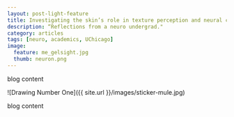 ```yaml
---
layout: post-light-feature
title: Investigating the skin’s role in texture perception and neural coding as an undergrad researcher
description: “Reflections from a neuro undergrad."
category: articles
tags: [neuro, academics, UChicago]
image:
  feature: me_gelsight.jpg
  thumb: neuron.png
---
```

blog content 

![Drawing Number One]({{ site.url }}/images/sticker-mule.jpg)

blog content
